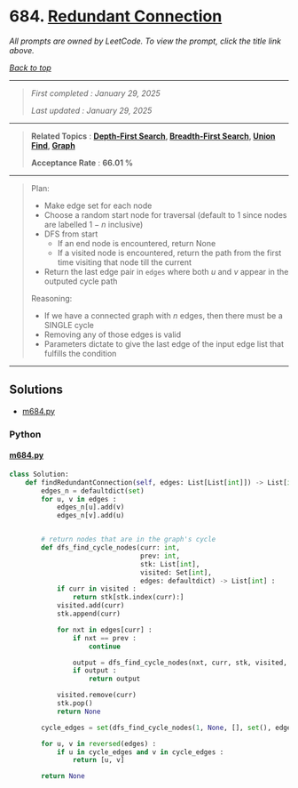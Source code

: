 # 684. [Redundant Connection](<https://leetcode.com/problems/redundant-connection>)

*All prompts are owned by LeetCode. To view the prompt, click the title link above.*

*[Back to top](<../README.md>)*

------

> *First completed : January 29, 2025*
>
> *Last updated : January 29, 2025*

------

> **Related Topics** : **[Depth-First Search](<by_topic/Depth-First Search.md>), [Breadth-First Search](<by_topic/Breadth-First Search.md>), [Union Find](<by_topic/Union Find.md>), [Graph](<by_topic/Graph.md>)**
>
> **Acceptance Rate** : **66.01 %**

------

> Plan:
> 
> -   Make edge set for each node
> -   Choose a random start node for traversal (default to $1$ since nodes are labelled $1-n$ inclusive)
> -   DFS from start
>     -   If an end node is encountered, return None
>     -   If a visited node is encountered, return the path from the first time visiting that node till the current
> -   Return the last edge pair in `edges` where both $u$ and $v$ appear in the outputed cycle path
> 
> Reasoning:
> 
> -   If we have a connected graph with $n$ edges, then there must be a SINGLE cycle
> -   Removing any of those edges is valid
> -   Parameters dictate to give the last edge of the input edge list that fulfills the condition
> 

------

## Solutions

- [m684.py](<../my-submissions/m684.py>)
### Python
#### [m684.py](<../my-submissions/m684.py>)
```Python
class Solution:
    def findRedundantConnection(self, edges: List[List[int]]) -> List[int]:
        edges_n = defaultdict(set)
        for u, v in edges :
            edges_n[u].add(v)
            edges_n[v].add(u)


        # return nodes that are in the graph's cycle
        def dfs_find_cycle_nodes(curr: int, 
                                 prev: int, 
                                 stk: List[int], 
                                 visited: Set[int], 
                                 edges: defaultdict) -> List[int] :
            if curr in visited :
                return stk[stk.index(curr):]
            visited.add(curr)
            stk.append(curr)

            for nxt in edges[curr] :
                if nxt == prev :
                    continue

                output = dfs_find_cycle_nodes(nxt, curr, stk, visited, edges)
                if output :
                    return output

            visited.remove(curr)
            stk.pop()
            return None

        cycle_edges = set(dfs_find_cycle_nodes(1, None, [], set(), edges_n))

        for u, v in reversed(edges) :
            if u in cycle_edges and v in cycle_edges :
                return [u, v]

        return None
```

